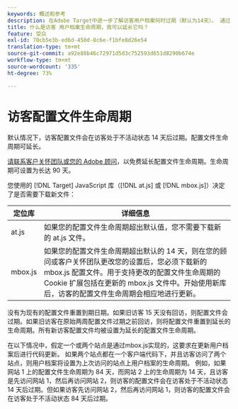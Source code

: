 ```yaml
---
keywords: 概述和参考
description: 在Adobe Target中进一步了解访客用户档案何时过期（默认为14天）。 通过联系用户档案 Client Care，可以延长Adobe的生命周期。
title: 什么是访客 用户档案生命周期，我可以延长它吗？
feature: 受众
exl-id: 70cb5e3b-ed6d-450d-8c6e-f1bfe8d26e54
translation-type: tm+mt
source-git-commit: a92e88b46c72971d5d3c752593d651d8290b674e
workflow-type: tm+mt
source-wordcount: '335'
ht-degree: 73%

---
```


# 访客配置文件生命周期

默认情况下，访客配置文件会在访客处于不活动状态 14 天后过期。配置文件生命周期可延长。

[请联系客户关怀团队或您的 Adobe 顾问](/help/cmp-resources-and-contact-information.md#reference_ACA3391A00EF467B87930A450050077C)，以免费延长配置文件生命周期。生命周期可设置为长达 90 天。

您使用的 [!DNL Target] JavaScript 库（[!DNL at.js] 或 [!DNL mbox.js]）决定了是否需要下载新文件：

| 定位库 | 详细信息 |
|--- |--- |
| at.js | 如果您的配置文件生命周期超出默认值，您不需要下载新的 at.js 文件。 |
| mbox.js | 如果您的配置文件生命周期超出默认的 14 天，则在您的顾问或客户关怀团队更改您的设置后，您必须下载新的 mbox.js 配置文件。用于支持更改的配置文件生命周期的 Cookie 扩展包括在更新的 mbox.js 文件中。开始使用新库后，访客的配置文件生命周期会相应地进行更新。 |

没有为现有的配置文件重置到期日期。如果旧访客 15 天没有回访，则配置文件会过期。如果旧访客在原始两周配置文件过期之前回访，则将配置文件重置到延长的生命周期。所有新访客配置文件均被设置为延长的配置文件生命周期。

在以下情况中，假定一个或两个站点是通过mbox.js实现的，这要求在更新用户档案后进行代码更新。 如果两个站点都在一个客户端代码下，并且访客访问了两个站点，则用户档案将设置为上次访问的站点上用户档案的生命周期。 例如，如果网站 1 上的配置文件生命周期为 84 天，而网站 2 上的生命周期为 14 天，且访客是先访问网站 1，然后再访问网站 2，则访客的配置文件会在访客处于不活动状态 14 天后过期。但如果访客先访问网站 2，然后再访问网站 1，则访客的配置文件会在访客处于不活动状态 84 天后过期。
